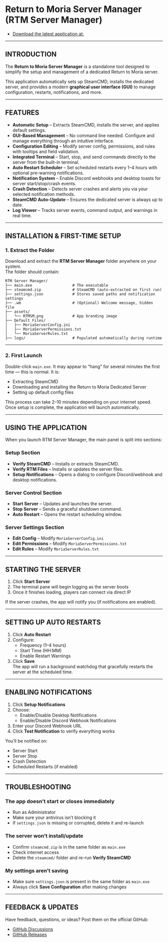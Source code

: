 # Return to Moria Server Manager (RTM Server Manager)

- [Download the latest application at:](https://github.com/Baghdaddy27/RTM-Dedicated-Server-Manager/releases)

---

## INTRODUCTION

The **Return to Moria Server Manager** is a standalone tool designed to simplify the setup and management of a dedicated Return to Moria server.

This application automatically sets up SteamCMD, installs the dedicated server, and provides a modern **graphical user interface (GUI)** to manage configuration, restarts, notifications, and more.

---

## FEATURES

- **Automatic Setup** – Extracts SteamCMD, installs the server, and applies default settings.  
- **GUI-Based Management** – No command line needed. Configure and manage everything through an intuitive interface.  
- **Configuration Editing** – Modify server config, permissions, and rules with tooltips and field validation.  
- **Integrated Terminal** – Start, stop, and send commands directly to the server from the built-in terminal.  
- **Auto Restart Scheduler** – Set scheduled restarts every 1–4 hours with optional pre-warning notifications.  
- **Notification System** – Enable Discord webhooks and desktop toasts for server start/stop/crash events.  
- **Crash Detection** – Detects server crashes and alerts you via your selected notification methods.  
- **SteamCMD Auto-Update** – Ensures the dedicated server is always up to date.  
- **Log Viewer** – Tracks server events, command output, and warnings in real time.

---

## INSTALLATION & FIRST-TIME SETUP

### 1. Extract the Folder

Download and extract the **RTM Server Manager** folder anywhere on your system.  
The folder should contain:

```
RTM Server Manager/
├── main.exe                  # The executable
├── steamcmd.zip              # SteamCMD (auto-extracted on first run)
├── settings.json             # Stores saved paths and notification settings
├── .wm                       # (Optional) Welcome message, hidden file
├── assets/
│   └── RTMSM.png             # App branding image
├── Default Files/
│   ├── MoriaServerConfig.ini
│   ├── MoriaServerPermissions.txt
│   └── MoriaServerRules.txt
├── logs/                     # Populated automatically during runtime
```

---

### 2. First Launch

Double-click `main.exe`. It may appear to “hang” for several minutes the first time — this is normal. It is:

- Extracting SteamCMD
- Downloading and installing the Return to Moria Dedicated Server
- Setting up default config files

This process can take 2–10 minutes depending on your internet speed.  
Once setup is complete, the application will launch automatically.

---

## USING THE APPLICATION

When you launch RTM Server Manager, the main panel is split into sections:

### Setup Section

- **Verify SteamCMD** – Installs or extracts SteamCMD.
- **Verify RTM Files** – Installs or updates the server files.
- **Setup Notifications** – Opens a dialog to configure Discord/webhook and desktop notifications.

### Server Control Section

- **Start Server** – Updates and launches the server.
- **Stop Server** – Sends a graceful shutdown command.
- **Auto Restart** – Opens the restart scheduling window.

### Server Settings Section

- **Edit Config** – Modify `MoriaServerConfig.ini`
- **Edit Permissions** – Modify `MoriaServerPermissions.txt`
- **Edit Rules** – Modify `MoriaServerRules.txt`

---

## STARTING THE SERVER

1. Click **Start Server**  
2. The terminal pane will begin logging as the server boots  
3. Once it finishes loading, players can connect via direct IP  

If the server crashes, the app will notify you (if notifications are enabled).

---

## SETTING UP AUTO RESTARTS

1. Click **Auto Restart**  
2. Configure:
   - Frequency (1–4 hours)
   - Start Time (HH:MM)
   - Enable Restart Warnings
3. Click **Save**  
The app will run a background watchdog that gracefully restarts the server at the scheduled time.

---

## ENABLING NOTIFICATIONS

1. Click **Setup Notifications**  
2. Choose:
   - Enable/Disable Desktop Notifications
   - Enable/Disable Discord Webhook Notifications
3. Enter your Discord Webhook URL  
4. Click **Test Notification** to verify everything works  

You’ll be notified on:
- Server Start
- Server Stop
- Crash Detection
- Scheduled Restarts (if enabled)

---

## TROUBLESHOOTING

### The app doesn’t start or closes immediately

- Run as Administrator
- Make sure your antivirus isn’t blocking it
- If `settings.json` is missing or corrupted, delete it and re-launch

### The server won’t install/update

- Confirm `steamcmd.zip` is in the same folder as `main.exe`
- Check internet access
- Delete the `steamcmd/` folder and re-run **Verify SteamCMD**

### My settings aren’t saving

- Make sure `settings.json` is present in the same folder as `main.exe`
- Always click **Save Configuration** after making changes

---

## FEEDBACK & UPDATES

Have feedback, questions, or ideas? Post them on the official GitHub:

- [GitHub Discussions](https://github.com/Baghdaddy27/RTM-Dedicated-Server-Manager/discussions/1)  
- [GitHub Releases](https://github.com/Baghdaddy27/RTM-Dedicated-Server-Manager/releases)

